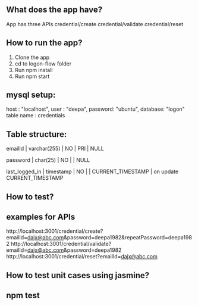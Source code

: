 What does the app have?
-----------------------------
App has three APIs 
    credential/create 
    credential/validate
    credential/reset

How to run the app?
-----------------------
1. Clone the app
2. cd to logon-flow folder
3. Run npm install
4. Run npm start

mysql setup:
-----------------------
host    : "localhost",
user    : "deepa",
password: "ubuntu",
database: "logon"
table name : credentials

Table structure:
----------------------

emailId        | varchar(255) | NO   | PRI | NULL              

password       | char(25)     | NO   |     | NULL             

last_logged_in | timestamp    | NO   |     | CURRENT_TIMESTAMP | on update CURRENT_TIMESTAMP 



How to test?
------------------------------
examples for APIs
------------------------
http://localhost:3001/credential/create?emailId=dajx@abc.com&password=deepa1982&repeatPassword=deepa1982
http://localhost:3001/credential/validate?emailId=dajx@abc.com&password=deepa1982
http://localhost:3001/credential/reset?emailId=dajx@abc.com

How to test unit cases using jasmine?
--------------------------------------
npm test
---------------
